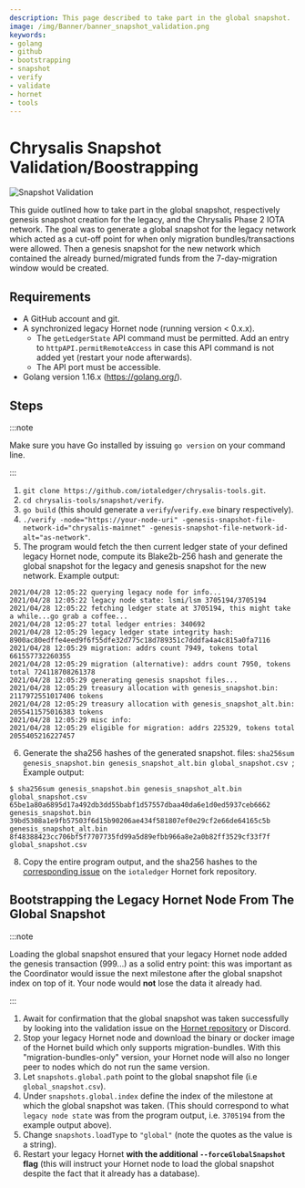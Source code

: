 ```yaml
---
description: This page described to take part in the global snapshot.  
image: /img/Banner/banner_snapshot_validation.png
keywords:
- golang
- github
- bootstrapping
- snapshot
- verify
- validate
- hornet 
- tools
---
```

# Chrysalis Snapshot Validation/Boostrapping

![Snapshot Validation](/img/Banner/banner_snapshot_validation.png)

This guide outlined how to take part in the global snapshot, respectively genesis snapshot creation for the
legacy, and the Chrysalis Phase 2 IOTA network. The goal was to generate a global snapshot for the legacy network which acted
as a cut-off point for when only migration bundles/transactions were allowed. Then a genesis snapshot for the new network
which contained the already burned/migrated funds from the 7-day-migration window would be created.

## Requirements

- A GitHub account and git.
- A synchronized legacy Hornet node (running version < 0.x.x).
    - The `getLedgerState` API command must be permitted. Add an entry to `httpAPI.permitRemoteAccess` in case this API
      command is not added yet (restart your node afterwards).
    - The API port must be accessible.
- Golang version 1.16.x (https://golang.org/).

## Steps

:::note

Make sure you have Go installed by issuing `go version` on your command line.

:::

1. `git clone https://github.com/iotaledger/chrysalis-tools.git`.
2. `cd chrysalis-tools/snapshot/verify`.
3. `go build` (this should generate a `verify`/`verify.exe` binary respectively).
4. `./verify -node="https://your-node-uri" -genesis-snapshot-file-network-id="chrysalis-mainnet" -genesis-snapshot-file-network-id-alt="as-network"`.
5. The program would fetch the then current ledger state of your defined legacy Hornet node, compute its Blake2b-256 hash
   and generate the global snapshot for the legacy and genesis snapshot for the new network. Example output:

```
2021/04/28 12:05:22 querying legacy node for info...
2021/04/28 12:05:22 legacy node state: lsmi/lsm 3705194/3705194
2021/04/28 12:05:22 fetching ledger state at 3705194, this might take a while...go grab a coffee...
2021/04/28 12:05:27 total ledger entries: 340692
2021/04/28 12:05:29 legacy ledger state integrity hash: 8900ac80edffe4eed9f6f55dfe32d775c18d789351c7dddfa4a4c815a0fa7116
2021/04/28 12:05:29 migration: addrs count 7949, tokens total 661557732260355
2021/04/28 12:05:29 migration (alternative): addrs count 7950, tokens total 724118708261378
2021/04/28 12:05:29 generating genesis snapshot files...
2021/04/28 12:05:29 treasury allocation with genesis_snapshot.bin: 2117972551017406 tokens
2021/04/28 12:05:29 treasury allocation with genesis_snapshot_alt.bin: 2055411575016383 tokens
2021/04/28 12:05:29 misc info:
2021/04/28 12:05:29 eligible for migration: addrs 225329, tokens total 2055405216227457
```

6. Generate the sha256 hashes of the generated snapshot.
   files: `sha256sum genesis_snapshot.bin genesis_snapshot_alt.bin global_snapshot.csv `; Example output:

```
$ sha256sum genesis_snapshot.bin genesis_snapshot_alt.bin global_snapshot.csv 
65be1a80a6895d17a492db3dd55babf1d57557dbaa40da6e1d0ed5937ceb6662  genesis_snapshot.bin
39bd5308a1e9fb57503f6d15b90206ae434f581807ef0e29cf2e66de64165c5b  genesis_snapshot_alt.bin
8f48388423cc706bf5f7707735fd99a5d89efbb966a8e2a0b82ff3529cf33f7f  global_snapshot.csv
```

8. Copy the entire program output, and the sha256 hashes to the [corresponding issue](https://github.com/iotaledger/hornet/issues/16) on
   the `iotaledger` Hornet fork repository.

## Bootstrapping the Legacy Hornet Node From The Global Snapshot

:::note

Loading the global snapshot ensured that your legacy Hornet node added the genesis transaction (999...) as a solid entry point: this was important as the Coordinator would issue the next milestone after the global snapshot index on top of it. Your node would **not** lose the data it already had.

:::

1. Await for confirmation that the global snapshot was taken successfully by looking into the validation issue on
   the [Hornet repository](https://github.com/gohornet/hornet) or Discord.
2. Stop your legacy Hornet node and download the binary or docker image of the Hornet build which only supports
   migration-bundles. With this "migration-bundles-only" version, your Hornet node will also no longer peer to nodes
   which do not run the same version.
3. Let `snapshots.global.path` point to the global snapshot file (i.e `global_snapshot.csv`).
4. Under `snapshots.global.index` define the index of the milestone at which the global snapshot was taken. (This should
   correspond to what `legacy node state` was from the program output, i.e. `3705194` from the example output above).
5. Change `snapshots.loadType` to `"global"` (note the quotes as the value is a string).
6. Restart your legacy Hornet **with the additional `--forceGlobalSnapshot` flag** (this will instruct your Hornet node
   to load the global snapshot despite the fact that it already has a database).